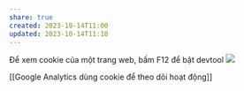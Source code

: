 ```yaml
---
share: true
created: 2023-10-14T11:00
updated: 2023-10-14T11:18
---
```

Để xem cookie của một trang web, bấm F12 để bật devtool
![](https://i.imgur.com/6mCwDtD.png)

[[Google Analytics dùng cookie để theo dõi hoạt động]] 